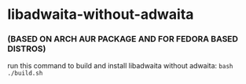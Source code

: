 # libadwaita-without-adwaita 
### (BASED ON ARCH AUR PACKAGE AND FOR FEDORA BASED DISTROS)

run this command to build and install libadwaita without adwaita:
`bash ./build.sh`
